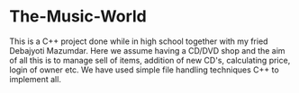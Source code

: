 # The-Music-World

This is a C++ project done while in high school together with my fried Debajyoti Mazumdar. Here we assume having a CD/DVD shop and the aim of
all this is to manage sell of items, addition of new CD's, calculating price, login of owner etc. We have used simple file handling techniques 
C++ to implement all.
